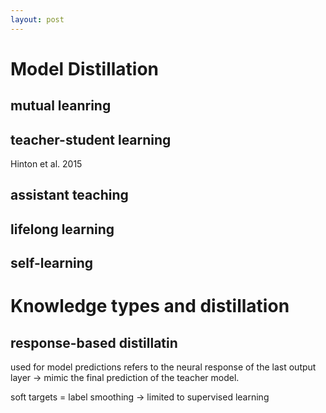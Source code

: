 ```yaml
---
layout: post
---
```


# Model Distillation

## mutual leanring
## teacher-student learning
Hinton et al. 2015
## assistant teaching
## lifelong learning
## self-learning

# Knowledge types and distillation

## response-based distillatin

used for model predictions
refers to the neural response of the last output layer -> mimic the final prediction of the teacher model.

soft targets = label smoothing
-> limited to supervised learning
